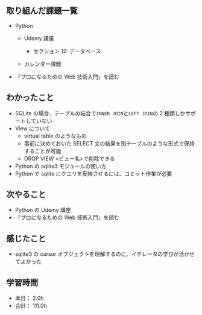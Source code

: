 ## 取り組んだ課題一覧

- Python

  - Udemy 講座

    - セクション 12: データベース

  - カレンダー課題

- 『プロになるための Web 技術入門』を読む

## わかったこと

- SQLite の場合、テーブルの結合で`INNER JOIN`と`LEFT JOIN`の 2 種類しかサポートしていない
- View について
  - virtual table のようなもの
  - 事前に決めておいた SELECT 文の結果を別テーブルのような形式で保持することが可能
  - DROP VIEW <ビュー名>で削除できる
- Python の sqlite3 モジュールの使い方
- Python で sqlite にクエリを反映させるには、コミット作業が必要

## 次やること

- Python の Udemy 講座
- 『プロになるための Web 技術入門』を読む

## 感じたこと

- sqlite3 の cursor オブジェクトを理解するのに、イテレータの学びが活かせてよかった

## 学習時間

- 本日： 2.0h
- 合計： 111.0h

